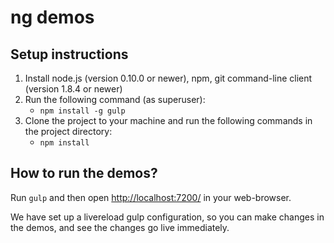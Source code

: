 ng demos
=================


## Setup instructions

1. Install node.js (version 0.10.0 or newer), npm, git command-line client (version 1.8.4 or newer)
2. Run the following command (as superuser):
   * `npm install -g gulp`
3. Clone the project to your machine and run the following commands in the project directory:
   * `npm install`

## How to run the demos?

Run `gulp` and then open [http://localhost:7200/](http://localhost:7200/) in your web-browser.

We have set up a livereload gulp configuration, so you can make changes in the demos, and see the changes go live immediately.
